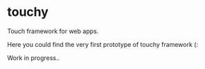 touchy
======

Touch framework for web apps.

Here you could find the very first prototype of touchy framework (:

Work in progress..